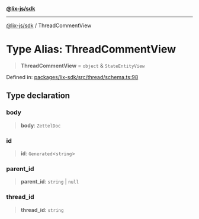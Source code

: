 [**@lix-js/sdk**](../README.md)

***

[@lix-js/sdk](../README.md) / ThreadCommentView

# Type Alias: ThreadCommentView

> **ThreadCommentView** = `object` & `StateEntityView`

Defined in: [packages/lix-sdk/src/thread/schema.ts:98](https://github.com/opral/monorepo/blob/fb8153a2c5d4710eaaabf056fe653be88060a185/packages/lix-sdk/src/thread/schema.ts#L98)

## Type declaration

### body

> **body**: `ZettelDoc`

### id

> **id**: `Generated`\<`string`\>

### parent\_id

> **parent\_id**: `string` \| `null`

### thread\_id

> **thread\_id**: `string`
